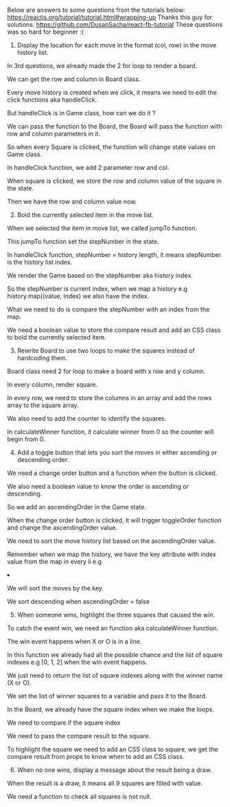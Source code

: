Below are answers to some questions from the tutorials below: https://reactjs.org/tutorial/tutorial.html#wrapping-up
Thanks this guy for solutions: https://github.com/DusanSacha/react-fb-tutorial
These questions was so hard for beginner :(

1. Display the location for each move in the format (col, row) in the move history list.

In 3rd questions, we already made the 2 for loop to render a board.

We can get the row and column in Board class.

Every move history is created when we click, it means we need to edit the click functions aka handleClick. 

But handleClick is in Game class, how can we do it ?

We can pass the function to the Board, the Board will pass the function with row and column parameters in it. 

So when every Square is clicked, the function will change state values on Game class.

In handleClick function, we add 2 parameter row and col.

When square is clicked, we store the row and column value of the square in the state.

Then we have the row and column value now.

2. Bold the currently selected item in the move list.

When we selected the item in move list, we called jumpTo function.

This jumpTo function set the stepNumber in the state.

In handleClick function, stepNumber = history length, it means stepNumber is the history list index.

We render the Game based on the stepNumber aka history index.

So the stepNumber is current index, when we map a history e.g history.map((value, index) we also have the index.

What we need to do is compare the stepNumber with an index from the map.

We need a boolean value to store the compare result and add an CSS class to bold the currently selected item.

3. Rewrite Board to use two loops to make the squares instead of hardcoding them.

Board class need 2 for loop to make a board with x row and y column.

In every column, render square.

In every row, we need to store the columns in an array and add the rows array to the square array.

We also need to add the counter to identify the squares.

In calculateWinner function, it calculate winner from 0 so the counter will begin from 0.

4. Add a toggle button that lets you sort the moves in either ascending or descending order.

We need a change order button and a function when the button is clicked.

We also need a boolean value to know the order is ascending or descending.

So we add an ascendingOrder in the Game state.

When the change order button is clicked, it will trigger toggleOrder function and change the ascendingOrder value.

We need to sort the move history list based on the ascendingOrder value.

Remember when we map the history, we have the key attribute with index value from the map in every li e.g <li key={index}>

We will sort the moves by the key.
  
We sort descending when ascendingOrder = false

5. When someone wins, highlight the three squares that caused the win.

To catch the event win, we need an function aka calculateWinner function.

The win event happens when X or O is in a line. 

In this function we already had all the possible chance and the list of square indexes e.g [0, 1, 2] when the win event happens.

We just need to return the list of square indexes along with the winner name (X or O).

We set the list of winner squares to a variable and pass it to the Board.

In the Board, we already have the square index when we make the loops.

We need to compare if the square index 

We need to pass the compare result to the square.

To highlight the square we need to add an CSS class to square, we get the compare result from props to know when to add an CSS class.

6. When no one wins, display a message about the result being a draw.

When the result is a draw, it means all 9 squares are filled with value. 

We need a function to check all squares is not null.
